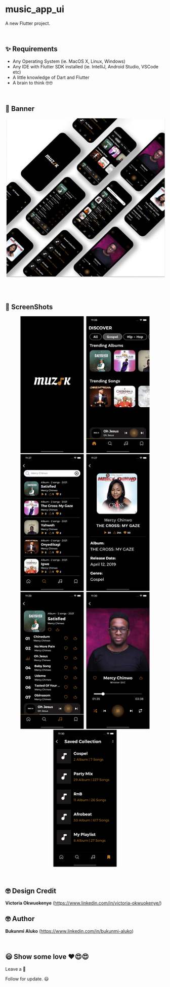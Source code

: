 # music_app_ui

A new Flutter project.



<br />

## ✨ Requirements

- Any Operating System (ie. MacOS X, Linux, Windows)
- Any IDE with Flutter SDK installed (ie. IntelliJ, Android Studio, VSCode etc)
- A little knowledge of Dart and Flutter
- A brain to think 🤓🤓


<br />

## 📸 Banner

<p align="center">
<img src="art/banner/banner.png" alt="splash.png" hspace="2"/>
</p>

<br />

<br />

## 📸 ScreenShots

<p align="center">
<img src="art/screenshots/splash.png" alt="splash.png" width="200px" hspace="2"/>
<img src="art/screenshots/home.png" alt="home" width="200px" hspace="2"/>
<img src="art/screenshots/search.png" alt="search" width="200px" hspace="2"/>
<img src="art/screenshots/search_result.png" alt="search_result" width="200px" hspace="2"/>
<img src="art/screenshots/playlist.png" alt="playlist" width="200px" hspace="2"/> 
<img src="art/screenshots/playing_now.png" alt="playing_now" width="200px" hspace="2"/> 
<img src="art/screenshots/saved.png" alt="saved" width="200px" hspace="2"/> 
</p>

<br />

## 🤓 Design Credit

**Victoria Okwuokenye**
(https://www.linkedin.com/in/victoria-okwuokenye/)

## 🤓 Author

**Bukunmi Aluko**
(https://www.linkedin.com/in/bukunmi-aluko)

<br />

## 😃 Show some love ❤️😍😍

Leave a 🌟

Follow for update. 😃

